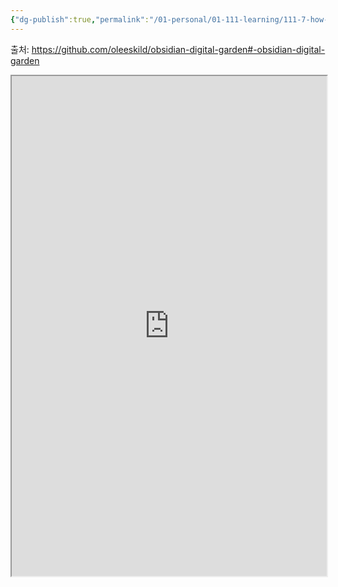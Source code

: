 ```yaml
---
{"dg-publish":true,"permalink":"/01-personal/01-111-learning/111-7-how-to-work/117-1-productivity/117-1-1-obsidian/obsidian-digital-garden/","dgHomeLink":true,"dgPassFrontmatter":false}
---
```



출처: https://github.com/oleeskild/obsidian-digital-garden#-obsidian-digital-garden

<iframe height = 800 width = 100% padding = 0 0 margin = 0 0 src="https://github.com/oleeskild/obsidian-digital-garden#-obsidian-digital-gardn" style="background-color: #FEF5CA;"> /iframe>
    